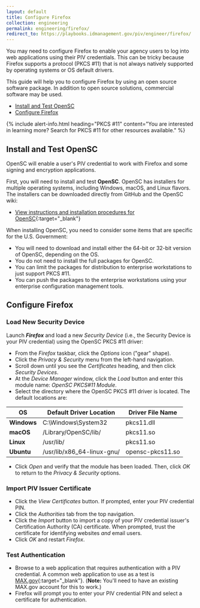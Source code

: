 ```yaml
---
layout: default
title: Configure Firefox
collection: engineering
permalink: engineering/firefox/
redirect_to: https://playbooks.idmanagement.gov/piv/engineer/firefox/
---
```


You may need to configure Firefox to enable your agency users to log into web applications using their PIV credentials. This can be tricky because Firefox supports a protocol (PKCS #11) that is not always natively supported by operating systems or OS default drivers. 

This guide will help you to configure Firefox by using an open source software package.  In addition to open source solutions, commercial software may be used. 

* [Install and Test OpenSC](#install-and-test-opensc)
* [Configure Firefox](#configure-firefox)

{% include alert-info.html heading="PKCS #11" content="You are interested in learning more? Search for PKCS #11 for other resources available." %} 

## Install and Test OpenSC
OpenSC will enable a user's PIV credential to work with Firefox and some signing and encryption applications.

First, you will need to install and test **OpenSC**. OpenSC has installers for multiple operating systems, including Windows, macOS, and Linux flavors. The installers can be downloaded directly from GitHub and the OpenSC wiki:

* [View instructions and installation procedures for OpenSC](https://github.com/OpenSC/OpenSC/wiki/){:target="_blank"}

When installing OpenSC, you need to consider some items that are specific for the U.S. Government: 

* You will need to download and install either the 64-bit or 32-bit version of OpenSC, depending on the OS.
* You do not need to install the full packages for OpenSC.<!--No need to be more specific?-->
* You can limit the packages for distribution to enterprise workstations to just support PKCS #11.
* You can push the packages to the enterprise workstations using your enterprise configuration management tools.

## Configure Firefox

### Load New Security Device

Launch **_Firefox_** and load a new _Security Device_ (i.e., the Security Device is your PIV credential) using the OpenSC PKCS #11 driver:
* From the _Firefox_ taskbar, click the _Options_ icon ("gear" shape). 
* Click the _Privacy & Security_ menu from the left-hand navigation.
* Scroll down until you see the _Certificates_ heading, and then click _Security Devices_.
* At the _Device Manager_ window, click the _Load_ button and enter this module name: _OpenSC PKCS#11 Module_.
* Select the directory where the OpenSC PKCS #11 driver is located. The default locations are:

| **OS** | **Default Driver Location** | **Driver File Name** | 
| ----- | -------| -------| 
| **Windows** | C:\Windows\System32 | pkcs11.dll | 
| **macOS**  | /Library/OpenSC/lib/ | pkcs11.so | 
| **Linux**  | /usr/lib/ | pkcs11.so |
| **Ubuntu** | /usr/lib/x86_64-linux-gnu/ | opensc-pkcs11.so |

* Click _Open_ and verify that the module has been loaded. Then, click _OK_ to return to the _Privacy & Security_ options.

### Import PIV Issuer Certificate
* Click the _View Certificates_ button. If prompted, enter your PIV credential PIN.
* Click the _Authorities_ tab from the top navigation.
* Click the _Import_ button to import a copy of your PIV credential issuer's Certification Authority (CA) certificate. When prompted, trust the certificate for identifying websites _and_ email users.
* Click _OK_ and restart _Firefox_.

### Test Authentication
* Browse to a web application that requires authentication with a PIV credential.  A common web application to use as a test is [MAX.gov](https://max.gov/maxportal/home.action){:target="_blank"}. (**Note:** You'll need to have an existing MAX.gov account for this to work.)
* Firefox will prompt you to enter your PIV credential PIN and select a certificate for authentication.
